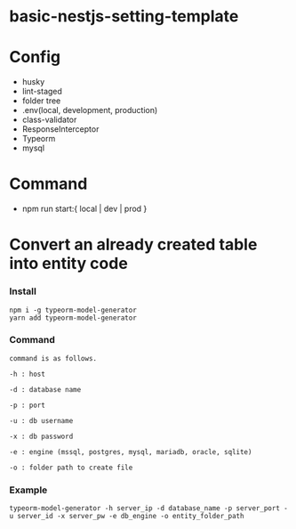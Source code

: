# basic-nestjs-setting-template

# Config

-   husky
-   lint-staged
-   folder tree
-   .env(local, development, production)
-   class-validator
-   ResponseInterceptor
-   Typeorm
-   mysql

# Command

-   npm run start:{ local | dev | prod }

# Convert an already created table into entity code

### Install

```
npm i -g typeorm-model-generator
yarn add typeorm-model-generator
```

### Command

```
command is as follows.

-h : host

-d : database name

-p : port

-u : db username

-x : db password

-e : engine (mssql, postgres, mysql, mariadb, oracle, sqlite)

-o : folder path to create file
```

### Example

```
typeorm-model-generator -h server_ip -d database_name -p server_port -u server_id -x server_pw -e db_engine -o entity_folder_path

```
